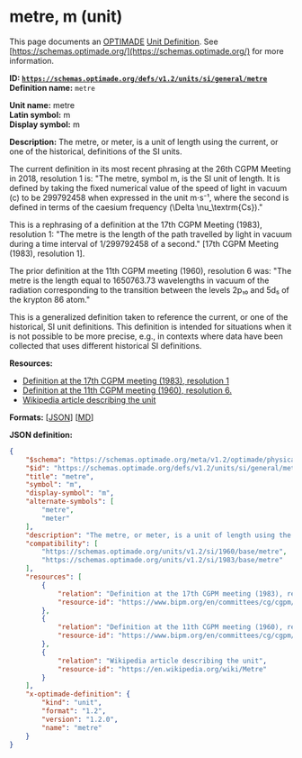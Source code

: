 # metre, m (unit)

This page documents an [OPTIMADE](https://www.optimade.org/) [Unit Definition](https://schemas.optimade.org/#definitions). See [https://schemas.optimade.org/](https://schemas.optimade.org/) for more information.

**ID: [`https://schemas.optimade.org/defs/v1.2/units/si/general/metre`](https://schemas.optimade.org/defs/v1.2/units/si/general/metre.md)**  
**Definition name:** `metre`

**Unit name:** metre  
**Latin symbol:** m  
**Display symbol:** m  
  
**Description:** The metre, or meter, is a unit of length using the current, or one of the historical, definitions of the SI units.

The current definition in its most recent phrasing at the 26th CGPM Meeting in 2018, resolution 1 is: "The metre, symbol m, is the SI unit of length. It is defined by taking the fixed numerical value of the speed of light in vacuum \(c\) to be 299792458 when expressed in the unit m⋅s⁻¹, where the second is defined in terms of the caesium frequency \(\Delta \nu_\textrm{Cs}\)."

This is a rephrasing of a definition at the 17th CGPM Meeting (1983), resolution 1: "The metre is the length of the path travelled by light in vacuum during a time interval of 1/299792458 of a second." [17th CGPM Meeting (1983), resolution 1].

The prior definition at the 11th CGPM meeting (1960), resolution 6 was: "The metre is the length equal to 1650763.73 wavelengths in vacuum of the radiation corresponding to the transition between the levels 2p₁₀ and 5d₅ of the krypton 86 atom."

This is a generalized definition taken to reference the current, or one of the historical, SI unit definitions.
This definition is intended for situations when it is not possible to be more precise, e.g., in contexts where data have been collected that uses different historical SI definitions.

**Resources:**

- [Definition at the 17th CGPM meeting (1983), resolution 1](https://www.bipm.org/en/committees/cg/cgpm/17-1983/resolution-1)
- [Definition at the 11th CGPM meeting (1960), resolution 6.](https://www.bipm.org/en/committees/cg/cgpm/11-1960/resolution-6)
- [Wikipedia article describing the unit](https://en.wikipedia.org/wiki/Metre)


**Formats:** [[JSON](metre.json)] [[MD](metre.md)]

**JSON definition:**

``` json
{
    "$schema": "https://schemas.optimade.org/meta/v1.2/optimade/physical_unit_definition.md",
    "$id": "https://schemas.optimade.org/defs/v1.2/units/si/general/metre",
    "title": "metre",
    "symbol": "m",
    "display-symbol": "m",
    "alternate-symbols": [
        "metre",
        "meter"
    ],
    "description": "The metre, or meter, is a unit of length using the current, or one of the historical, definitions of the SI units.\n\nThe current definition in its most recent phrasing at the 26th CGPM Meeting in 2018, resolution 1 is: \"The metre, symbol m, is the SI unit of length. It is defined by taking the fixed numerical value of the speed of light in vacuum \\(c\\) to be 299792458 when expressed in the unit m\u22c5s\u207b\u00b9, where the second is defined in terms of the caesium frequency \\(\\Delta \\nu_\\textrm{Cs}\\).\"\n\nThis is a rephrasing of a definition at the 17th CGPM Meeting (1983), resolution 1: \"The metre is the length of the path travelled by light in vacuum during a time interval of 1/299792458 of a second.\" [17th CGPM Meeting (1983), resolution 1].\n\nThe prior definition at the 11th CGPM meeting (1960), resolution 6 was: \"The metre is the length equal to 1650763.73 wavelengths in vacuum of the radiation corresponding to the transition between the levels 2p\u2081\u2080 and 5d\u2085 of the krypton 86 atom.\"\n\nThis is a generalized definition taken to reference the current, or one of the historical, SI unit definitions.\nThis definition is intended for situations when it is not possible to be more precise, e.g., in contexts where data have been collected that uses different historical SI definitions.",
    "compatibility": [
        "https://schemas.optimade.org/units/v1.2/si/1960/base/metre",
        "https://schemas.optimade.org/units/v1.2/si/1983/base/metre"
    ],
    "resources": [
        {
            "relation": "Definition at the 17th CGPM meeting (1983), resolution 1",
            "resource-id": "https://www.bipm.org/en/committees/cg/cgpm/17-1983/resolution-1"
        },
        {
            "relation": "Definition at the 11th CGPM meeting (1960), resolution 6.",
            "resource-id": "https://www.bipm.org/en/committees/cg/cgpm/11-1960/resolution-6"
        },
        {
            "relation": "Wikipedia article describing the unit",
            "resource-id": "https://en.wikipedia.org/wiki/Metre"
        }
    ],
    "x-optimade-definition": {
        "kind": "unit",
        "format": "1.2",
        "version": "1.2.0",
        "name": "metre"
    }
}
```